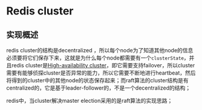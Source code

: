 # Redis cluster



## 实现概述

redis cluster的结构是decentralized ，所以每个node为了知道其他node的信息必须要将它们保存下来，这就是为什么每个node都需要有一个`clusterState`，并且redis cluster是[High-availability cluster](https://en.wikipedia.org/wiki/High-availability_cluster)，即它需要支持failover，所以cluster需要有能够侦探cluster是否异常的能力，所以它需要不断地进行heartbeat，然后将得到的cluster中的其他node的状态保存起来；而raft算法的cluster结构是有centralized的，它是基于leader-follower的，不是一个decentralized的结构；

redis中，当cluster解决master election采用的是raft算法的实现思路；

